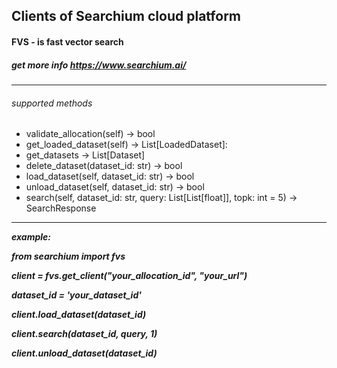 ## Clients of Searchium cloud platform
#### FVS - is fast vector search
##### get more info https://www.searchium.ai/

---
###### supported methods

- validate_allocation(self) -> bool
- get_loaded_dataset(self) -> List[LoadedDataset]:
- get_datasets -> List[Dataset]
- delete_dataset(dataset_id: str) -> bool
- load_dataset(self, dataset_id: str) -> bool
- unload_dataset(self, dataset_id: str) -> bool
- search(self, dataset_id: str, query: List[List[float]], topk: int = 5) -> SearchResponse
---

***example:***

***from searchium import fvs***

***client = fvs.get_client("your_allocation_id", "your_url")***

***dataset_id = 'your_dataset_id'***

***client.load_dataset(dataset_id)***

***client.search(dataset_id, query, 1)***

***client.unload_dataset(dataset_id)***

